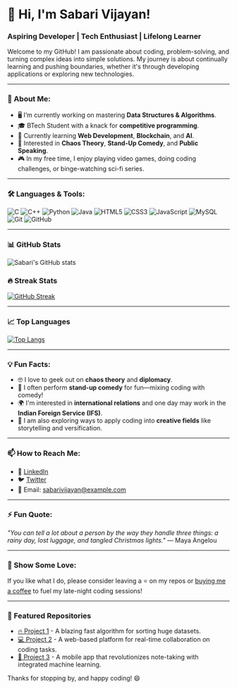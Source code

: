 # 👋 Hi, I'm Sabari Vijayan!

### Aspiring Developer | Tech Enthusiast | Lifelong Learner

Welcome to my GitHub! I am passionate about coding, problem-solving, and turning complex ideas into simple solutions. My journey is about continually learning and pushing boundaries, whether it's through developing applications or exploring new technologies.

---

### 🚀 About Me:
- 🖥️ I’m currently working on mastering **Data Structures & Algorithms**.
- 🎓 BTech Student with a knack for **competitive programming**.
- 🌱 Currently learning **Web Development**, **Blockchain**, and **AI**.
- 🧠 Interested in **Chaos Theory**, **Stand-Up Comedy**, and **Public Speaking**.
- 🎮 In my free time, I enjoy playing video games, doing coding challenges, or binge-watching sci-fi series.

---

### 🛠️ Languages & Tools:

![C](https://img.shields.io/badge/C-00599C?style=for-the-badge&logo=c&logoColor=white)
![C++](https://img.shields.io/badge/C++-00599C?style=for-the-badge&logo=c%2B%2B&logoColor=white)
![Python](https://img.shields.io/badge/Python-3776AB?style=for-the-badge&logo=python&logoColor=white)
![Java](https://img.shields.io/badge/Java-007396?style=for-the-badge&logo=java&logoColor=white)
![HTML5](https://img.shields.io/badge/HTML5-E34F26?style=for-the-badge&logo=html5&logoColor=white)
![CSS3](https://img.shields.io/badge/CSS3-1572B6?style=for-the-badge&logo=css3&logoColor=white)
![JavaScript](https://img.shields.io/badge/JavaScript-F7DF1E?style=for-the-badge&logo=javascript&logoColor=black)
![MySQL](https://img.shields.io/badge/MySQL-4479A1?style=for-the-badge&logo=mysql&logoColor=white)
![Git](https://img.shields.io/badge/Git-F05032?style=for-the-badge&logo=git&logoColor=white)
![GitHub](https://img.shields.io/badge/GitHub-181717?style=for-the-badge&logo=github&logoColor=white)

---

### 📊 GitHub Stats

![Sabari's GitHub stats](https://github-readme-stats.vercel.app/api?username=sabarivijayan&show_icons=true&theme=radical)

### 🔥 Streak Stats
[![GitHub Streak](https://github-readme-streak-stats.herokuapp.com/?user=sabarivijayan&theme=radical)](https://git.io/streak-stats)

---

### 📈 Top Languages

[![Top Langs](https://github-readme-stats.vercel.app/api/top-langs/?username=sabarivijayan&layout=compact&theme=radical)](https://github.com/anuraghazra/github-readme-stats)

---

### 💡 Fun Facts:

- 🤓 I love to geek out on **chaos theory** and **diplomacy**.
- 🎤 I often perform **stand-up comedy** for fun—mixing coding with comedy!
- 🌍 I'm interested in **international relations** and one day may work in the **Indian Foreign Service (IFS)**.
- 🎨 I am also exploring ways to apply coding into **creative fields** like storytelling and versification.

---

### 📫 How to Reach Me:

- 🔗 [LinkedIn](https://www.linkedin.com/in/sabarivijayan)
- 🐦 [Twitter](https://twitter.com/sabarivijayan)
- 📧 Email: sabarivijayan@example.com

---

### ⚡ Fun Quote:

_"You can tell a lot about a person by the way they handle three things: a rainy day, lost luggage, and tangled Christmas lights."_ — Maya Angelou

---

### 🌟 Show Some Love:
If you like what I do, please consider leaving a ⭐ on my repos or [buying me a coffee](https://buymeacoffee.com/sabarivijayan) to fuel my late-night coding sessions!

---

### 🎉 Featured Repositories

<!-- Add links to your top repositories with a description -->
- [🔥 Project 1](https://github.com/sabarivijayan/project1) - A blazing fast algorithm for sorting huge datasets.
- [💻 Project 2](https://github.com/sabarivijayan/project2) - A web-based platform for real-time collaboration on coding tasks.
- [📱 Project 3](https://github.com/sabarivijayan/project3) - A mobile app that revolutionizes note-taking with integrated machine learning.

Thanks for stopping by, and happy coding! 😄